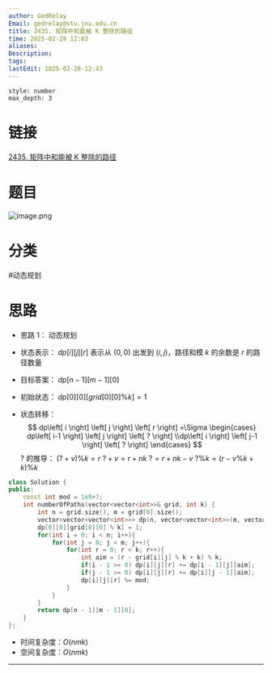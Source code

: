 ```yaml
---
author: GedRelay
Email: gedrelay@stu.jnu.edu.cn
title: 2435. 矩阵中和能被 K 整除的路径
time: 2025-02-28 12:03
aliases: 
Description: 
tags: 
lastEdit: 2025-02-28-12:43
---
```


```toc
style: number
max_depth: 3
```

# 链接
[2435. 矩阵中和能被 K 整除的路径](https://leetcode.cn/problems/paths-in-matrix-whose-sum-is-divisible-by-k/) 

# 题目
![image.png](https://ged-pic-bed.oss-cn-guangzhou.aliyuncs.com/img/202502281203253.png)


# 分类
#动态规划 

# 思路
- 思路 1：
动态规划 
- 状态表示：
${dp\left[ i \right] \left[ j \right] \left[ r \right]  }$ 表示从 ${\left( 0,0 \right)  }$ 出发到 ${\left( i,j \right)  }$，路径和模 ${k }$ 的余数是 ${r }$ 的路径数量

- 目标答案：
${dp\left[ n-1 \right] \left[ m-1 \right] \left[ 0 \right]  }$ 

- 初始状态：
${dp\left[ 0 \right] \left[ 0 \right] \left[ grid\left[ 0 \right] \left[ 0 \right] \%k \right] =1 }$ 

- 状态转移：
$$
dp\left[ i \right] \left[ j \right] \left[ r \right] =\Sigma \begin{cases} dp\left[ i-1 \right] \left[ j \right] \left[ ? \right] \\dp\left[ i \right] \left[ j-1 \right] \left[ ? \right]  \end{cases} 
$$
${? }$ 的推导：
${\left( ?+v \right) \%k=r }$ 
${?+v=r+nk }$ 
${?=r+nk-v }$
${?\%k=\left( r-v\%k+k \right) \%k }$ 

```cpp
class Solution {
public:
    const int mod = 1e9+7;
    int numberOfPaths(vector<vector<int>>& grid, int k) {
        int n = grid.size(), m = grid[0].size();
        vector<vector<vector<int>>> dp(n, vector<vector<int>>(m, vector<int>(k, 0)));
        dp[0][0][grid[0][0] % k] = 1;
        for(int i = 0; i < n; i++){
            for(int j = 0; j < m; j++){
                for(int r = 0; r < k; r++){
                    int aim = (r - grid[i][j] % k + k) % k;
                    if(i - 1 >= 0) dp[i][j][r] += dp[i - 1][j][aim];
                    if(j - 1 >= 0) dp[i][j][r] += dp[i][j - 1][aim];
                    dp[i][j][r] %= mod;
                }
            }
        }
        return dp[n - 1][m - 1][0];
    }
};
```


- 时间复杂度：${O\left( nmk \right)  }$ 
- 空间复杂度：${O\left( nmk \right)  }$ 


---

